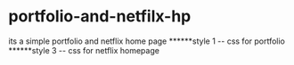 # portfolio-and-netfilx-hp
its a simple portfolio and netflix home page
******style 1 -- css for portfolio
******style 3 -- css for netflix homepage
